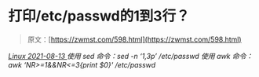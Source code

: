 <!--yml
category: 未分类
date: 0001-01-01 00:00:00
-->

# 打印/etc/passwd的1到3行？

> 原文：[https://zwmst.com/598.html](https://zwmst.com/598.html)

   [ *Linux* ](https://zwmst.com/linux)*[ <time datetime="2021-08-14T07:37:56+08:00"> 2021-08-13 </time> ](https://zwmst.com/598.html)  使用 sed 命令：sed -n ‘1,3p’ /etc/passwd
使用 awk 命令：awk ‘NR>=1&&NR<=3{print $0}' /etc/passwd*